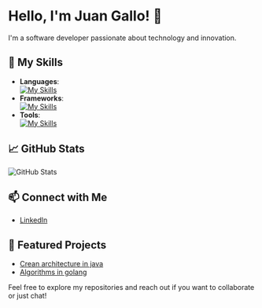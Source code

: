 # Hello, I'm Juan Gallo! 👋

I'm a software developer passionate about technology and innovation.

## 🚀 My Skills

- **Languages**:\
[![My Skills](https://skillicons.dev/icons?i=java,go,scala,js)](https://skillicons.dev)
- **Frameworks**:\
[![My Skills](https://skillicons.dev/icons?i=spring,nodejs,angular,kafka)](https://skillicons.dev)
- **Tools**:\
[![My Skills](https://skillicons.dev/icons?i=aws,gcp,azure,docker,kubernetes)](https://skillicons.dev)

## 📈 GitHub Stats
![GitHub Stats](https://github-readme-stats.vercel.app/api?username=jufegare000&show_icons=true)

## 📫 Connect with Me
- [LinkedIn](https://www.linkedin.com/in/juan-gallo-648a12180/)


## 💼 Featured Projects
- [Crean architecture in java](https://github.com/jufegare000/clea-architecture-utils)
- [Algorithms in golang](https://github.com/web3foru/computer-science-group-golang)

Feel free to explore my repositories and reach out if you want to collaborate or just chat!

